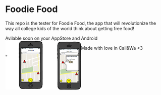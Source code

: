 <h1>Foodie Food</h1>
<p>This repo is the tester for Foodie Food, the app that will revolutionize the way all college kids of the world think about getting free food!</p>
<p1>Avilable soon on your AppStore and Android</p1>
<img src="https://github.com/kpkarolinap/california/blob/master/mockup.png" alt="homepage" height"560" width="240" style="float:left">

<p1>Made with love in Cali&Wa <3 </p1>
